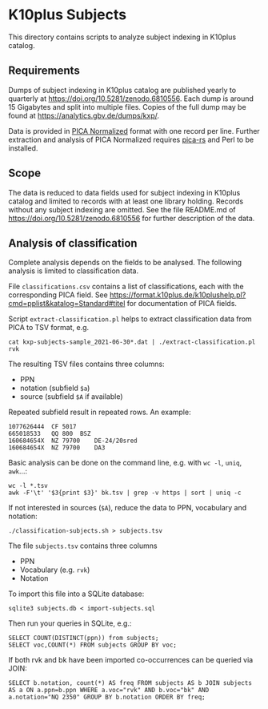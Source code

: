 # K10plus Subjects

This directory contains scripts to analyze subject indexing in K10plus catalog.

## Requirements

Dumps of subject indexing in K10plus catalog are published yearly to quarterly at <https://doi.org/10.5281/zenodo.6810556>. Each dump is around 15 Gigabytes and split into multiple files. Copies of the full dump may be found at <https://analytics.gbv.de/dumps/kxp/>.

Data is provided in [PICA Normalized](https://format.gbv.de/pica/normalized) format with one record per line. Further extraction and analysis of PICA Normalized requires [pica-rs](https://github.com/deutsche-nationalbibliothek/pica-rs) and Perl to be installed.

## Scope

The data is reduced to data fields used for subject indexing in K10plus catalog and limited to records with at least one library holding. Records without any subject indexing are omitted. See the file README.md of <https://doi.org/10.5281/zenodo.6810556> for further description of the data.

## Analysis of classification

Complete analysis depends on the fields to be analysed. The following analysis is limited to classification data.

File `classifications.csv` contains a list of classifications, each with the corresponding PICA field. See <https://format.k10plus.de/k10plushelp.pl?cmd=pplist&katalog=Standard#titel> for documentation of PICA fields.

Script `extract-classification.pl` helps to extract classification data from PICA to TSV format, e.g.

    cat kxp-subjects-sample_2021-06-30*.dat | ./extract-classification.pl rvk

The resulting TSV files contains three columns:

- PPN
- notation (subfield `$a`)
- source (subfield `$A` if available)

Repeated subfield result in repeated rows. An example:

~~~
1077626444	CF 5017	
665018533	QQ 800	BSZ
160684654X	NZ 79700	DE-24/20sred
160684654X	NZ 79700	DA3
~~~

Basic analysis can be done on the command line, e.g. with `wc -l`, `uniq`, `awk`...:

    wc -l *.tsv
    awk -F'\t' '$3{print $3}' bk.tsv | grep -v https | sort | uniq -c

If not interested in sources (`$A`), reduce the data to PPN, vocabulary and notation:

    ./classification-subjects.sh > subjects.tsv

The file `subjects.tsv` contains three columns

- PPN
- Vocabulary (e.g. `rvk`)
- Notation

To import this file into a SQLite database:

    sqlite3 subjects.db < import-subjects.sql

Then run your queries in SQLite, e.g.:

    SELECT COUNT(DISTINCT(ppn)) from subjects;
    SELECT voc,COUNT(*) FROM subjects GROUP BY voc;

If both rvk and bk have been imported co-occurrences can be queried via JOIN:

    SELECT b.notation, count(*) AS freq FROM subjects AS b JOIN subjects AS a ON a.ppn=b.ppn WHERE a.voc="rvk" AND b.voc="bk" AND a.notation="NQ 2350" GROUP BY b.notation ORDER BY freq;

